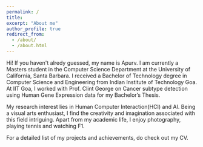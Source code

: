 ```yaml
---
permalink: /
title: 
excerpt: "About me"
author_profile: true
redirect_from: 
  - /about/
  - /about.html
---
```


Hi! If you haven't alredy guessed, my name is Apurv. I am currently a Masters student in the Computer Science Department at the University of California, Santa Barbara. I received a Bachelor of Technology degree in Computer Science and Engineering from Indian Institute of Technology Goa. At IIT Goa, I worked with Prof. Clint George on Cancer subtype detection using Human Gene Expression data for my Bachelor’s Thesis.

My research interest lies in Human Computer Interaction(HCI) and AI. Being a visual arts enthusiast, I find the creativity and imagination associated with this field intriguing. Apart from my academic life, I enjoy photography, playing tennis and watching F1.

For a detailed list of my projects and achievements, do check out my CV.
